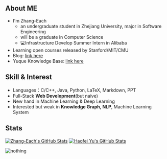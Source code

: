 

## About ME

- I'm Zhang-Each
  -  an undergraduate student in Zhejiang University, major in Software Engineering
  - will be a graduate in Computer Science
  - 💻Infrastructure Develop Summer Intern in Alibaba
- Learning open courses released by Stanford/MIT/CMU
- Blog: [link here](https://zhang-each.github.io/)
- Yuque Knowledge Base: [link here](https://www.yuque.com/each-kira/cs-learning)

## Skill & Interest

- Languages：C/C++, Java, Python, LaTeX, Markdown, PPT
- Full-Stack **Web Development**(but naive)
- New hand in Machine Learning & Deep Learning
- Interested but weak in **Knowledge Graph, NLP**, Machine Learning System



## Stats

<a href="https://github.com/zhang-each/zhang-each">
  <img align="center" src="https://github-readme-stats.vercel.app/api/top-langs/?username=zhang-each&langs_count=10&layout=compact&exclude_repo=Zhang-Each.github.io,g22_learning_in_zju" alt="Zhang-Each's GitHub Stats" /></a>

<a href="https://github.com/zhang-each">
  <img align="center" src="https://github-readme-stats.vercel.app/api?username=zhang-each&show_icons=true&line_height=27&count_private=true&title_color=6aa6f8" alt="Haofei Yu's GitHub Stats" /></a>

![nothing](https://visitor-badge.laobi.icu/badge?page_id=zhang-each)
